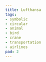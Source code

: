 ```yaml
---
title: Lufthansa
tags:
- symbolic
- circular
- animal
- bird
- crane
- transportation
- airlines
pad: 2
---
```


